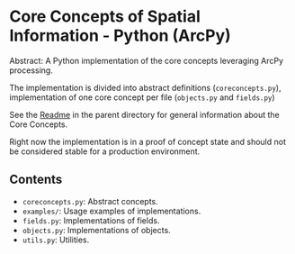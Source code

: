 Core Concepts of Spatial Information - Python (ArcPy)
=============================================

Abstract: A Python implementation of the core concepts leveraging ArcPy processing.

The implementation is divided into abstract definitions (`coreconcepts.py`),
implementation of one core concept per file (`objects.py` and `fields.py`)

See the [Readme](../../README.md) in the parent directory for general information about the Core Concepts.

Right now the implementation is in a proof of concept state and should not be considered stable for a production environment.

Contents
----------------------

- `coreconcepts.py`: Abstract concepts.
- `examples/`: Usage examples of implementations.
- `fields.py`: Implementations of fields.
- `objects.py`: Implementations of objects.
- `utils.py`: Utilities.
